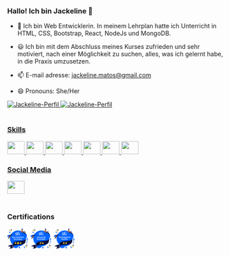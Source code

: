 ### Hallo! Ich bin Jackeline 👋

- 🌱 Ich bin Web Entwicklerin. In meinem Lehrplan hatte ich Unterricht in HTML, CSS, Bootstrap, React, NodeJs und MongoDB.
- :smiley: Ich bin mit dem Abschluss meines Kurses zufrieden und sehr motiviert, nach einer Möglichkeit zu suchen, alles, was ich gelernt habe, in die Praxis umzusetzen.

- 📫 E-mail adresse: jackeline.matos@gmail.com
- 😄 Pronouns: She/Her


<div style="display: inline_block">
<a href="git@github.com:Jackeline-Matos/Jackeline-Matos.git">
<img height="180em" src= https://github-readme-stats-git-masterrstaa-rickstaa.vercel.app/api?username=Jackeline-Matos&show_icons=false&theme=nightowl&include_all_commits=false&count_private=false" alt="Jackeline-Perfil">
<img height="150em" src= https://github-readme-stats-git-masterrstaa-rickstaa.vercel.app/api/top-langs/?username=Jackeline-Matos&layout=compact&langs_count=16&theme=nightowl&include_all_commits=false&count_private=false" alt="Jackeline-Perfil">
</div><br>
  
### Skills
<div style="display: inline_block">
<img  height="30" width= "40"  src="https://cdn.jsdelivr.net/gh/devicons/devicon/icons/html5/html5-original.svg" />
<img  height="30" width= "40" src="https://cdn.jsdelivr.net/gh/devicons/devicon/icons/css3/css3-original.svg" />
<img  height="30" width= "40" src="https://cdn.jsdelivr.net/gh/devicons/devicon/icons/bootstrap/bootstrap-original.svg" />
 <img height="30" width= "40" src="https://cdn.jsdelivr.net/gh/devicons/devicon/icons/javascript/javascript-plain.svg" />
<img  height="30" width= "40" src="https://cdn.jsdelivr.net/gh/devicons/devicon/icons/react/react-original.svg" />
<img  height="30" width= "40" src="https://cdn.jsdelivr.net/gh/devicons/devicon/icons/nodejs/nodejs-original.svg" />
<img  height="30" width= "40" src="https://cdn.jsdelivr.net/gh/devicons/devicon/icons/mongodb/mongodb-original-wordmark.svg" />

</div>

### Social Media

<div>
<a href="http://www.linkedin.com/in/jackeline-matos-silva" target="_blank" rel="noopener noreferrer"><img height="30" width= "40" src="https://cdn.jsdelivr.net/gh/devicons/devicon/icons/linkedin/linkedin-original.svg" /></a>
</div><br>
  
  
### Certifications
<div style="display: inline_block"> 
<a href="https://eu.badgr.com/public/assertions/8bPwXh0cT7aVUluAnpTsWg"><img width= "50"src="/img/ui.png"></a>
<a href="https://eu.badgr.com/public/assertions/lKQ0gVthRw-nfwl4gK1tcw"><img width= "50"src="/img/js.png"></a>
<a href="https://eu.badgr.com/public/assertions/G-2G_K8IS6WeUFK4iHkTpw"><img width= "50"src="/img/dnewb.png"></a>
<a href="https://coursera.org/share/1593311ccf6911627e50ca1a5fbedc70"><img width= "50"scr="/img/google-certificado.png"></a>
</div>
